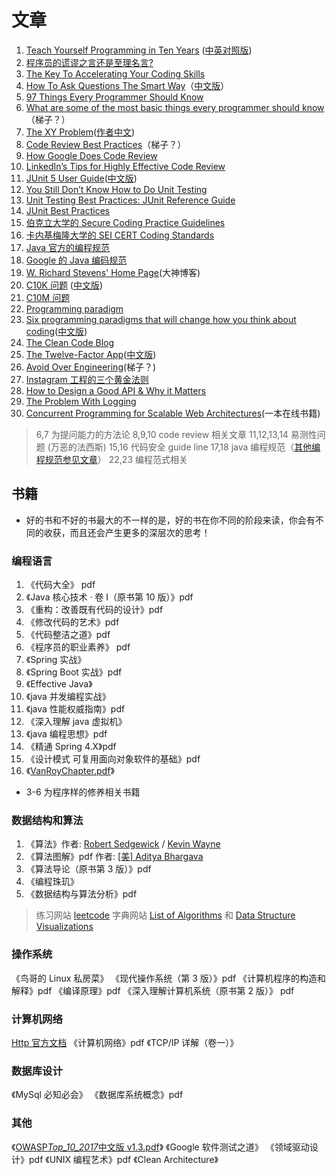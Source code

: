 # 文章

1. [Teach Yourself Programming in Ten Years](http://norvig.com/21-days.html) ([中英对照版](https://liuyandong.com/2017/10/25/122/))
2. [程序员的谎谬之言还是至理名言?](https://coolshell.cn/articles/4235.html)
3. [The Key To Accelerating Your Coding Skills](http://blog.thefirehoseproject.com/posts/learn-to-code-and-be-self-reliant/)
4. [How To Ask Questions The Smart Way](http://www.catb.org/~esr/faqs/smart-questions.html)（[中文版](http://doc.zengrong.net/smart-questions/cn.html)）
5. [97 Things Every Programmer Should Know](https://97-things-every-x-should-know.gitbooks.io/97-things-every-programmer-should-know/content/en/index.html)
6. [What are some of the most basic things every programmer should know](https://www.quora.com/What-are-some-of-the-most-basic-things-every-programmer-should-know)（梯子？）
7. [The XY Problem](http://xyproblem.info/)([作者中文](https://coolshell.cn/articles/10804.html))
8. [Code Review Best Practices](https://medium.com/@palantir/code-review-best-practices-19e02780015f)（梯子？）
9. [How Google Does Code Review](https://dzone.com/articles/how-google-does-code-review)
10. [LinkedIn’s Tips for Highly Effective Code Review](https://thenewstack.io/linkedin-code-review/)
11. [JUnit 5 User Guide](https://junit.org/junit5/docs/current/user-guide/)([中文版](https://sjyuan.cc/junit5/user-guide-cn/))
12. [You Still Don’t Know How to Do Unit Testing](https://stackify.com/unit-testing-basics-best-practices/)
13. [Unit Testing Best Practices: JUnit Reference Guide](https://dzone.com/articles/unit-testing-best-practices)
14. [JUnit Best Practices](https://time.geekbang.org/column/article/8700)
15. [伯克立大学的 Secure Coding Practice Guidelines](https://security.berkeley.edu/secure-coding-practice-guidelines)
16. [卡内基梅隆大学的 SEI CERT Coding Standards](https://wiki.sei.cmu.edu/confluence/display/seccode/SEI+CERT+Coding+Standards)
17. [Java 官方的编程规范](https://www.oracle.com/technetwork/java/codeconvtoc-136057.html)
18. [Google 的 Java 编码规范](https://google.github.io/styleguide/javaguide.html)
19. [W. Richard Stevens' Home Page](http://www.kohala.com/start/)(大神博客)
20. [C10K 问题](http://www.kegel.com/c10k.html) ([中文版](https://www.oschina.net/translate/c10k))
21. [C10M 问题](http://highscalability.com/blog/2013/5/13/the-secret-to-10-million-concurrent-connections-the-kernel-i.html)
22. [Programming paradigm](https://en.wikipedia.org/wiki/Programming_paradigm)
23. [Six programming paradigms that will change how you think about coding](https://www.ybrikman.com/writing/2014/04/09/six-programming-paradigms-that-will/)([中文版](https://my.oschina.net/editorial-story/blog/890965))
24. [The Clean Code Blog](https://blog.cleancoder.com/uncle-bob/2012/08/13/the-clean-architecture.html)
25. [The Twelve-Factor App](https://12factor.net/)([中文版](https://12factor.net/zh_cn/))
26. [Avoid Over Engineering](https://medium.com/@rdsubhas/10-modern-software-engineering-mistakes-bc67fbef4fc8)(梯子？)
27. [Instagram 工程的三个黄金法则](https://medium.com/@DataStax/instagram-engineerings-3-rules-to-a-scalable-cloud-application-architecture-c44afed31406)
28. [How to Design a Good API & Why it Matters](https://www.infoq.com/presentations/effective-api-design)
29. [The Problem With Logging](https://blog.codinghorror.com/the-problem-with-logging/)
30. [Concurrent Programming for Scalable Web Architectures](http://berb.github.io/diploma-thesis/community/index.html)(一本在线书籍)

> 6,7 为提问能力的方法论
> 8,9,10 code review 相关文章
> 11,12,13,14 易测性问题 (万恶的法西斯)
> 15,16 代码安全 guide line
> 17,18 java 编程规范（[其他编程规范参见文章](https://time.geekbang.org/column/article/8700)）
> 22,23 编程范式相关

## 书籍

- 好的书和不好的书最大的不一样的是，好的书在你不同的阶段来读，你会有不同的收获，而且还会产生更多的深层次的思考！

### 编程语言

1. 《代码大全》 pdf
2. 《Java 核心技术 · 卷 I（原书第 10 版）》pdf
3. 《重构：改善既有代码的设计》pdf
4. 《修改代码的艺术》pdf
5. 《代码整洁之道》pdf
6. 《程序员的职业素养》 pdf
7. 《Spring 实战》
8. 《Spring Boot 实战》pdf
9. 《Effective Java》
10. 《java 并发编程实战》
11. 《java 性能权威指南》pdf
12. 《深入理解 java 虚拟机》
13. 《java 编程思想》pdf
14. 《精通 Spring 4.X》pdf
15. 《设计模式 可复用面向对象软件的基础》pdf
16. 《[VanRoyChapter.pdf](https://www.info.ucl.ac.be/~pvr/VanRoyChapter.pdf)》

- 3-6 为程序样的修养相关书籍

### 数据结构和算法

1. 《算法》作者: [Robert Sedgewick](https://book.douban.com/search/Robert%20Sedgewick) / [Kevin Wayne](https://book.douban.com/search/Kevin%20Wayne)
2. 《算法图解》pdf 作者: [[美] Aditya Bhargava](https://book.douban.com/search/Aditya%20Bhargava)
3. 《算法导论（原书第 3 版）》pdf
4. 《编程珠玑》
5. 《数据结构与算法分析》pdf

> 练习网站 [leetcode](https://leetcode.com/)
> 字典网站 [List of Algorithms](https://www.wikiwand.com/en/List_of_algorithms) 和 [Data Structure Visualizations](https://www.cs.usfca.edu/~galles/visualization/Algorithms.html)

### 操作系统

《鸟哥的 Linux 私房菜》
《现代操作系统（第 3 版）》pdf
《计算机程序的构造和解释》pdf
《编译原理》pdf
《深入理解计算机系统（原书第 2 版）》 pdf

### 计算机网络

[Http 官方文档](https://developer.mozilla.org/zh-CN/docs/Web/HTTP)
《计算机网络》pdf
《TCP/IP 详解（卷一）》

### 数据库设计

《MySql 必知必会》
《数据库系统概念》pdf

### 其他

《[OWASP*Top_10_2017*中文版 v1.3.pdf](https://www.owasp.org/images/d/dc/OWASP_Top_10_2017_%E4%B8%AD%E6%96%87%E7%89%88v1.3.pdf)》
《Google 软件测试之道》
《领域驱动设计》pdf
《UNIX 编程艺术》pdf
《Clean Architecture》
